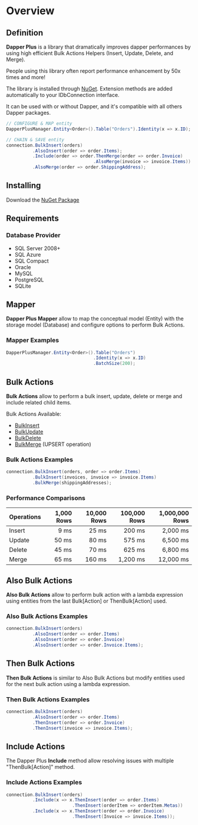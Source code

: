 # Overview

## Definition

**Dapper Plus** is a library that dramatically improves dapper performances by using high efficient Bulk Actions Helpers (Insert, Update, Delete, and Merge).

People using this library often report performance enhancement by 50x times and more!

The library is installed through <a href="/download">NuGet</a>. Extension methods are added automatically to your IDbConnection interface.

It can be used with or without Dapper, and it's compatible with all others Dapper packages.



```csharp
// CONFIGURE & MAP entity
DapperPlusManager.Entity<Order>().Table("Orders").Identity(x => x.ID);

// CHAIN & SAVE entity
connection.BulkInsert(orders)
          .AlsoInsert(order => order.Items);
          .Include(order => order.ThenMerge(order => order.Invoice)
                                 .AlsoMerge(invoice => invoice.Items))
          .AlsoMerge(order => order.ShippingAddress);
```

## Installing
Download the <a href="/download">NuGet Package</a>

## Requirements

### Database Provider

- SQL Server 2008+
- SQL Azure
- SQL Compact
- Oracle
- MySQL
- PostgreSQL
- SQLite

## Mapper

**Dapper Plus Mapper** allow to map the conceptual model (Entity) with the storage model (Database) and configure options to perform Bulk Actions.

### Mapper Examples

```csharp
DapperPlusManager.Entity<Order>().Table("Orders")
                                 .Identity(x => x.ID)
                                 .BatchSize(200);
```

## Bulk Actions

**Bulk Actions** allow to perform a bulk insert, update, delete or merge and include related child items.

Bulk Actions Available:

- [BulkInsert](/bulk-insert)
- [BulkUpdate](/bulk-update)
- [BulkDelete](/bulk-delete)
- [BulkMerge](/bulk-merge) (UPSERT operation)

### Bulk Actions Examples
```csharp
connection.BulkInsert(orders, order => order.Items)
          .BulkInsert(invoices, invoice => invoice.Items)
          .BulkMerge(shippingAddresses);

```

### Performance Comparisons

| Operations      | 1,000 Rows     | 10,000 Rows    | 100,000 Rows   | 1,000,000 Rows | 
| :-------------- | -------------: | -------------: | -------------: | -------------: |
| Insert          | 9 ms           | 25 ms          | 200 ms         | 2,000 ms       |
| Update          | 50 ms          | 80 ms          | 575 ms         | 6,500 ms       |
| Delete          | 45 ms          | 70 ms          | 625 ms         | 6,800 ms       |
| Merge           | 65 ms          | 160 ms         | 1,200 ms       | 12,000 ms      |

## Also Bulk Actions

**Also Bulk Actions** allow to perform bulk action with a lambda expression using entities from the last Bulk[Action] or ThenBulk[Action] used.

### Also Bulk Actions Examples
```csharp
connection.BulkInsert(orders)
          .AlsoInsert(order => order.Items)
          .AlsoInsert(order => order.Invoice)
          .AlsoInsert(order => order.Invoice.Items);
```

## Then Bulk Actions

**Then Bulk Actions** is similar to Also Bulk Actions but modify entities used for the next bulk action using a lambda expression.

### Then Bulk Actions Examples
```csharp
connection.BulkInsert(orders)
          .AlsoInsert(order => order.Items)
          .ThenInsert(order => order.Invoice)
          .ThenInsert(invoice => invoice.Items);
```

## Include Actions

The Dapper Plus **Include** method allow resolving issues with multiple "ThenBulk[Action]" method.

### Include Actions Examples
```csharp
connection.BulkInsert(orders)
          .Include(x => x.ThenInsert(order => order.Items)
                         .ThenInsert(orderItem => orderItem.Metas))
          .Include(x => x.ThenInsert(order => order.Invoice)
                         .ThenInsert(Invoice => invoice.Items));
```
